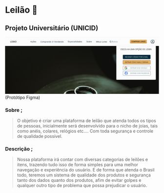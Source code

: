 # Leilão 🔨

## Projeto Universitário (UNICID)

![Preview](./.github/Preview.jpg)
(Protótipo Figma)

### Sobre ;

> O objetivo é criar uma plataforma de leilão que atenda todos os tipos de pessoas, inicialmente será desenvolvido para o nicho de joias, tais como anéis, colares, relógios etc.... Com toda segurança e controle de qualidade possível.

### Descrição ;

> Nossa plataforma irá contar com diversas categorias de leilões e itens, trazendo tudo isso de forma simples para uma melhor navegação e experiência do usuário. E de forma que atenda o Brasil todo, teremos um sistema de qualidade dos produtos e segurança tanto dos dados quanto dos produtos, afim de evitar golpes e qualquer outro tipo de problema que possa prejudicar o usuário.
